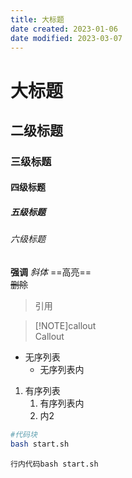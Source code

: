 ```yaml
---
title: 大标题
date created: 2023-01-06
date modified: 2023-03-07
---
```


# 大标题

## 二级标题

### 三级标题

#### 四级标题

##### 五级标题

###### 六级标题

**强调**
*斜体*
==高亮==  
~~删除~~

> 引用

>[!NOTE]callout  
> Callout

- 无序列表
	- 无序列表内
1. 有序列表
	1. 有序列表内
	2. 内2

```bash
#代码块
bash start.sh
```

`行内代码bash start.sh`
